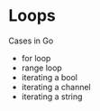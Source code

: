 # Loops

Cases in Go
- for loop
- range loop
- iterating a bool
- iterating a channel
- iterating a string
